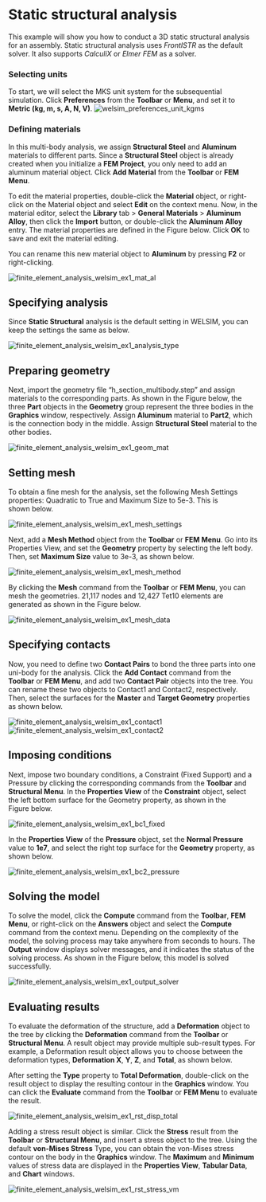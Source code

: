 # Static structural analysis
This example will show you how to conduct a 3D static structural analysis for an assembly. Static structural analysis uses *FrontISTR* as the default solver. It also supports *CalculiX* or *Elmer FEM* as a solver.


### Selecting units
To start, we will select the MKS unit system for the subsequential simulation. Click **Preferences** from the **Toolbar** or **Menu**, and set it to **Metric (kg, m, s, A, N, V)**.
![welsim_preferences_unit_kgms](../../../img/3_guide/welsim_preferences_unit_kgms.png "Selecting MKS unit system from the preferences.")

### Defining materials
In this multi-body analysis, we assign **Structural Steel** and **Aluminum** materials to different parts. Since a **Structural Steel** object is already created when you initialize a **FEM Project**, you only need to add an aluminum material object. Click **Add Material** from the **Toolbar** or **FEM Menu**. 

To edit the material properties, double-click the **Material** object, or right-click on the Material object and select **Edit** on the context menu. Now, in the material editor, select the **Library** tab > **General Materials** > **Aluminum Alloy**, then click the **Import** button, or double-click the **Aluminum Alloy** entry. The material properties are defined in the Figure below. Click **OK** to save and exit the material editing. 

You can rename this new material object to **Aluminum** by pressing **F2** or right-clicking.

![finite_element_analysis_welsim_ex1_mat_al](../../../img/3_guide/ch2_start_ex1_mat_al.png "Defining a new Aluminum material from the material library.")


## Specifying analysis
Since **Static Structural** analysis is the default setting in WELSIM, you can keep the settings the same as below.

![finite_element_analysis_welsim_ex1_analysis_type](../../../img/3_guide/ch2_start_ex1_analysis_type.png "Defining a Static Structural analysis at the Properties View of FEM Project object.")

## Preparing geometry
Next, import the geometry file “h_section_multibody.step” and assign materials to the corresponding parts. As shown in the Figure below, the three **Part** objects in the **Geometry** group represent the three bodies in the **Graphics** window, respectively. Assign **Aluminum** material to **Part2**, which is the connection body in the middle. Assign **Structural Steel** material to the other bodies.

![finite_element_analysis_welsim_ex1_geom_mat](../../../img/3_guide/ch2_start_ex1_geom_mat.png "Importing an assembly model and assign Aluminum material to the middle connection part.")

## Setting mesh
To obtain a fine mesh for the analysis, set the following Mesh Settings properties: Quadratic to True and Maximum Size to 5e-3. This is shown below.

![finite_element_analysis_welsim_ex1_mesh_settings](../../../img/3_guide/ch2_start_ex1_mesh_settings.png "Global mesh settings.")

Next, add a **Mesh Method** object from the **Toolbar** or **FEM Menu**. Go into its Properties View, and set the **Geometry** property by selecting the left body. Then, set **Maximum Size** value to 3e-3, as shown below.

![finite_element_analysis_welsim_ex1_mesh_method](../../../img/3_guide/ch2_start_ex1_mesh_method.png "Defining local mesh settings in Mesh Method object.")

By clicking the **Mesh** command from the **Toolbar** or **FEM Menu**, you can mesh the geometries. 21,117 nodes and 12,427 Tet10 elements are generated as shown in the Figure below.

![finite_element_analysis_welsim_ex1_mesh_data](../../../img/3_guide/ch2_start_ex1_mesh_data.png "The Mesh object shows the generated mesh for a three-part assembly. It is consist of 21117 nodes, and 12427 Tet10 elements.")


## Specifying contacts 
Now, you need to define two **Contact Pairs** to bond the three parts into one uni-body for the analysis. Click the **Add Contact** command from the **Toolbar** or **FEM Menu**, and add two **Contact Pair** objects into the tree. You can rename these two objects to Contact1 and Contact2, respectively. Then, select the surfaces for the **Master** and **Target Geometry** properties as shown below. 

![finite_element_analysis_welsim_ex1_contact1](../../../img/3_guide/ch2_start_ex1_contact1.png "Defining the Master and Target surfaces for the first contact pair.")
![finite_element_analysis_welsim_ex1_contact2](../../../img/3_guide/ch2_start_ex1_contact2.png "Defining the Master and Target surfaces for the second contact pair.")


## Imposing conditions
Next, impose two boundary conditions, a Constraint (Fixed Support) and a Pressure by clicking the corresponding commands from the **Toolbar** and **Structural Menu**. In the **Properties View** of the **Constraint** object, select the left bottom surface for the Geometry property, as shown in the Figure below.

![finite_element_analysis_welsim_ex1_bc1_fixed](../../../img/3_guide/ch2_start_ex1_bc1_fixed.png "Imposing a fixed support boundary condition on a left bottom surface.")

In the **Properties View** of the **Pressure** object, set the **Normal Pressure** value to **1e7**, and select the right top surface for the **Geometry** property, as shown below.

![finite_element_analysis_welsim_ex1_bc2_pressure](../../../img/3_guide/ch2_start_ex1_bc2_pressure.png "Imposing a pressure boundary condition on a right top surface.")


## Solving the model
To solve the model, click the **Compute** command from the **Toolbar**, **FEM Menu**, or right-click on the **Answers** object and select the **Compute** command from the context menu. Depending on the complexity of the model, the solving process may take anywhere from seconds to hours. The **Output** window displays solver messages, and it indicates the status of the solving process. As shown in the Figure below, this model is solved successfully.

![finite_element_analysis_welsim_ex1_output_solver](../../../img/3_guide/ch2_start_ex1_output_solver.png "The Output window displays solver messages to indicate the status of computation.")


## Evaluating results
To evaluate the deformation of the structure, add a **Deformation** object to the tree by clicking the **Deformation** command from the **Toolbar** or **Structural Menu**. A result object may provide multiple sub-result types. For example, a Deformation result object allows you to choose between the deformation types, **Deformation X**, **Y**, **Z**, and **Total**, as shown below. 

After setting the **Type** property to **Total Deformation**, double-click on the result object to display the resulting contour in the **Graphics** window. You can click the **Evaluate** command from the **Toolbar** or **FEM Menu** to evaluate the result. 

![finite_element_analysis_welsim_ex1_rst_disp_total](../../../img/3_guide/ch2_start_ex1_rst_disp_total.png "Evaluating and displaying the total displacement of the assembly subjected to the given conditions.")

Adding a stress result object is similar. Click the **Stress** result from the **Toolbar** or **Structural Menu**, and insert a stress object to the tree. Using the default **von-Mises Stress** Type, you can obtain the von-Mises stress contour on the body in the **Graphics** window. The **Maximum** and **Minimum** values of stress data are displayed in the **Properties View**, **Tabular Data**, and **Chart** windows.

![finite_element_analysis_welsim_ex1_rst_stress_vm](../../../img/3_guide/ch2_start_ex1_rst_stress_vm.png "Evaluating and displaying the von-Mises stress result of the assembly subjected to the given conditions.")
    

